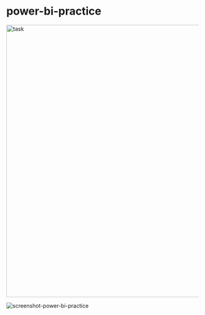 # power-bi-practice

<img width="715" alt="task" src="https://github.com/user-attachments/assets/334d82cc-ed70-4ea3-b61e-601a69889447" />

![screenshot-power-bi-practice](https://github.com/user-attachments/assets/91334456-f893-4d87-a806-093d5a48edfd)
